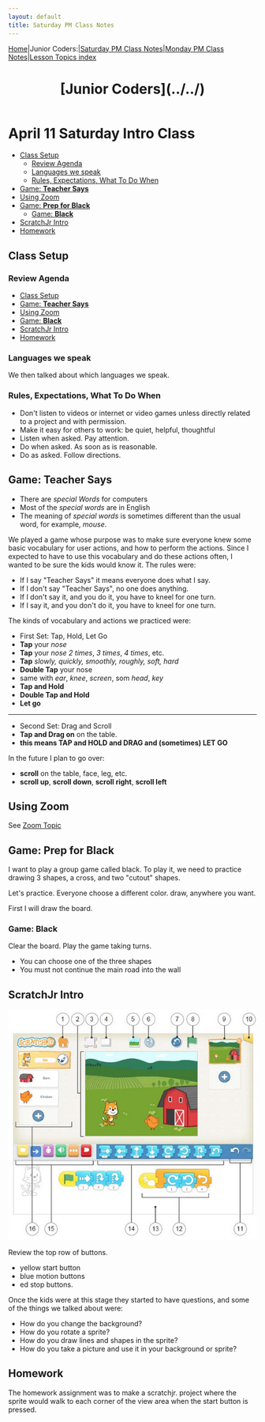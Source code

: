 ```yaml
---
layout: default
title: Saturday PM Class Notes
---
```


[Home](../../)|Junior Coders:|[Saturday PM Class Notes](../saturday_pm)|[Monday PM Class Notes](../monday_pm)|[Lesson Topics index](../lessons)

<header>
 <h1>
   [Junior Coders](../../)
 </h1>
</header>

<h1> April 11 Saturday Intro Class </h1>

* [Class Setup](#class-setup)
  * [Review Agenda](#review-agenda)
  * [Languages we speak](#languages-we-speak)
  * [Rules, Expectations, What To Do When](#rules-expectations-what-to-do-when)
* [Game: **Teacher Says**](#game-teacher-says)
* [Using Zoom](#using-zoom)
* [Game: **Prep for Black**](#game-prep-for-black)
  * [Game: **Black**](#game-black)
* [ScratchJr Intro](#scratchjr-intro)
* [Homework](#homework)


## Class Setup

### Review Agenda


*  [Class Setup](#class-setup)
* [Game: **Teacher Says**](#game-teacher-says)
* [Using Zoom](#using-zoom)
* [Game: **Black**](#game-black)
* [ScratchJr Intro](#scratchjr-intro)
* [Homework](#homework)


### Languages we speak

We then talked about which languages we speak.


### Rules, Expectations, What To Do When

-   Don't listen to videos or internet or video games unless directly related to a project and with permission.
-   Make it easy for others to work: be quiet, helpful, thoughtful
-   Listen when asked. Pay attention.
-   Do when asked. As soon as is reasonable.
-   Do as asked. Follow directions.

## Game: **Teacher Says**

-   There are _special Words_ for computers
-   Most of the _special words_ are in English
-   The meaning of _special words_ is sometimes different than the usual word, for example, _mouse_.

We played a game whose purpose was to make sure everyone knew some basic vocabulary for user actions, and how to perform the actions. Since I expected to have to use this vocabulary and do these actions often, I wanted to be sure the kids would know it. The rules were:

- If I say "Teacher Says" it means everyone does what I say.
- If I don't say "Teacher Says", no one does anything.
- If I don't say it, and you do it, you have to kneel for one turn.
- If I  say it, and you don't do it, you have to kneel for one turn.

The kinds of vocabulary and actions we practiced were:
-   First Set: Tap, Hold, Let Go
-   **Tap** your _nose_
-   **Tap** your _nose_ _2 times_, _3 times_, _4 times_, etc.
-   **Tap**  *slowly, quickly, smoothly, roughly, soft, hard*
-   **Double Tap** your nose
-   same with _ear_, _knee_, _screen_, som _head_, _key_
-   **Tap and Hold**
-   **Double Tap and Hold**
-   **Let go**
****
-   Second Set: Drag and Scroll
-   **Tap and Drag on** on the table.
-   **this means TAP and HOLD and DRAG and (sometimes) LET GO**

In the future I plan to go over:

-   **scroll** on the table, face, leg, etc.
-   **scroll up**, **scroll down**, **scroll right**, **scroll left**



## Using Zoom

See [Zoom Topic](../lessons/Using%20Zoom.md)

## Game: **Prep for Black**

I want to play a group game called black. To play it, we need to practice drawing 3 shapes, a cross, and two "cutout" shapes.

Let's practice. Everyone choose a different color. draw, anywhere you want. 

First I will draw the board.

### Game: **Black**

Clear the board. Play the game taking turns.

* You can choose one of the three shapes
* You must not continue the main road into the wall




## ScratchJr Intro


![scratchjrinterface](./jc_a_001_scratchjrinterface.jpg)

Review the top row of buttons.

- yellow start button
- blue motion buttons
- ed stop buttons.

Once the kids were at this stage they started to have questions, and some of the things we talked about were:

- How do you change the background?
- How do you rotate a sprite?
- How do you draw lines and shapes in the sprite?
- How do you take a picture and use it in your background or sprite?

## Homework

The homework assignment was to make a scratchjr. project where the sprite would walk to each corner of the view area when the start button is pressed.



